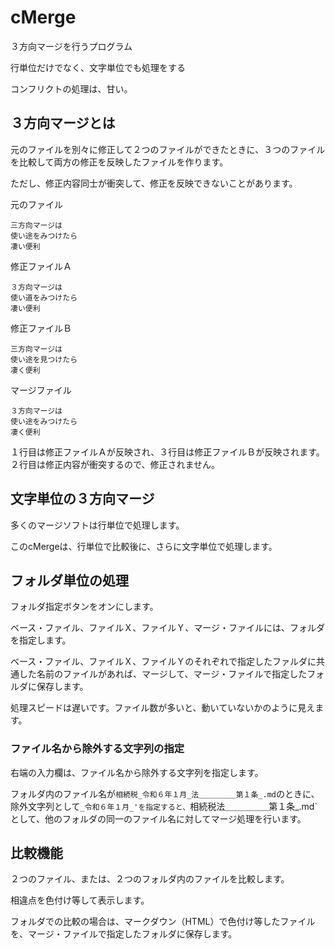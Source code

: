 # cMerge
３方向マージを行うプログラム

行単位だけでなく、文字単位でも処理をする

コンフリクトの処理は、甘い。

## ３方向マージとは
元のファイルを別々に修正して２つのファイルができたときに、３つのファイルを比較して両方の修正を反映したファイルを作ります。

ただし、修正内容同士が衝突して、修正を反映できないことがあります。

元のファイル
```
三方向マージは
使い途をみつけたら
凄い便利
```

修正ファイルＡ
```
３方向マージは
使い道をみつけたら
凄い便利
```

修正ファイルＢ
```
三方向マージは
使い途を見つけたら
凄く便利
```

マージファイル
```
３方向マージは
使い途をみつけたら
凄く便利
```

１行目は修正ファイルＡが反映され、３行目は修正ファイルＢが反映されます。
２行目は修正内容が衝突するので、修正されません。

## 文字単位の３方向マージ

多くのマージソフトは行単位で処理します。

このcMergeは、行単位で比較後に、さらに文字単位で処理します。

## フォルダ単位の処理

フォルダ指定ボタンをオンにします。

ベース・ファイル、ファイルＸ、ファイルＹ、マージ・ファイルには、フォルダを指定します。

ベース・ファイル、ファイルＸ、ファイルＹのそれぞれで指定したファルダに共通した名前のファイルがあれば、マージして、マージ・ファイルで指定したフォルダに保存します。

処理スピードは遅いです。ファイル数が多いと、動いていないかのように見えます。

### ファイル名から除外する文字列の指定

右端の入力欄は、ファイル名から除外する文字列を指定します。

フォルダ内のファイル名が`相続税_令和６年１月_法＿＿＿＿＿第１条_.md`のときに、除外文字列として`_令和６年１月_'を指定すると、`相続税法＿＿＿＿＿第１条_.md`として、他のフォルダの同一のファイル名に対してマージ処理を行います。

## 比較機能

２つのファイル、または、２つのフォルダ内のファイルを比較します。

相違点を色付け等して表示します。

フォルダでの比較の場合は、マークダウン（HTML）で色付け等したファイルを、マージ・ファイルで指定したフォルダに保存します。
